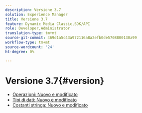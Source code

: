 ```yaml
---
description: Versione 3.7
solution: Experience Manager
title: Versione 3.7
feature: Dynamic Media Classic,SDK/API
role: Developer,Administrator
translation-type: tm+mt
source-git-commit: 469d1a5c43a972116a8a2efb0de5708800130a99
workflow-type: tm+mt
source-wordcount: '24'
ht-degree: 0%

---
```



# Versione 3.7{#version}

* [Operazioni: Nuovo e modificato](r-3-7-operations.md)
* [Tipi di dati: Nuovo e modificato](r-3-7-types.md)
* [Costanti stringa: Nuovo e modificato](r-3-7-string-constants.md)
